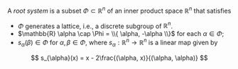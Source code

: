 A *root system* is a subset $\Phi \subset \mathbb{R}^n$ of an inner product space $\mathbb{R}^n$ that satisfies

- $\Phi$ generates a lattice, i.e., a discrete subgroup of $\mathbb{R}^n$.
- $\mathbb{R} \alpha \cap \Phi = \\{ \alpha, -\alpha \\}$ for each $\alpha \in \Phi$;
- $s_{\alpha}(\beta) \in \Phi$ for $\alpha, \beta \in \Phi$, where $s_\alpha: \mathbb{R}^n \to \mathbb{R}^n$ is a linear map given by

$$
s_{\alpha}(x) = x - 2\frac{(\alpha, x)}{(\alpha, \alpha)}
$$
